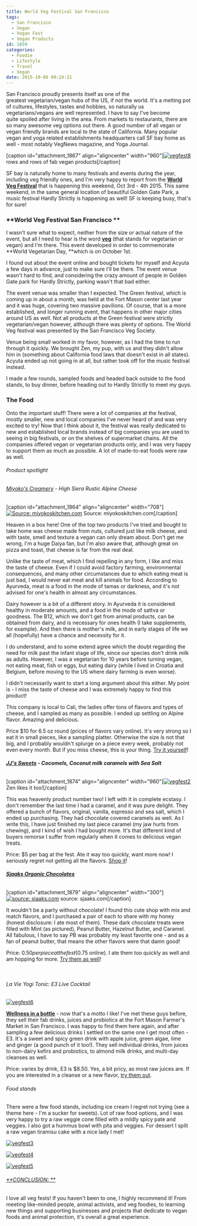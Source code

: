 ```yaml
---
title: World Veg Festival San Francisco
tags:
  - San Francisco
  - Vegan
  - Vegan Fest
  - Vegan Products
id: 1859
categories:
  - Foodie
  - Lifestyle
  - Travel
  - Vegan
date: 2015-10-06 00:24:21
---
```


San Francisco proudly presents itself as one of the greatest vegetarian/vegan hubs of the US, if not the world. It's a melting pot of cultures, lifestyles, tastes and hobbies, so naturally us vegetarians/vegans are well represented. I have to say I've become quite spoiled after living in the area. From markets to restaurants, there are so many awesome veg options out there. A good number of all vegan or vegan friendly brands are local to the state of California. Many popular vegan and yoga related establishments headquarters call SF bay home as well - most notably VegNews magazine, and Yoga Journal.

[caption id="attachment_1867" align="aligncenter" width="960"][![vegfest8](http://girlintheraw.com/wp-content/uploads/2015/10/vegfest8-960x568.jpg)](http://girlintheraw.com/wp-content/uploads/2015/10/vegfest8.jpg) rows and rows of fab vegan products[/caption]

SF bay is naturally home to many festivals and events during the year, including veg friendly ones, and I'm very happy to report from the <span style="text-decoration: underline;">**World Veg Festival**</span> that is happening this weekend, Oct 3rd - 4th 2015\. This same weekend, in the same general location of beautiful Golden Gate Park, a music festival Hardly Strictly is happening as well! SF is keeping busy, that's for sure!

### **World Veg Festival San Francisco **

I wasn't sure what to expect, neither from the size or actual nature of the event, but all I need to hear is the word <span style="text-decoration: underline;">**veg**</span> (that stands for vegetarian or vegan) and I'm there. This event developed in order to commemorate **World Vegetarian Day, **which is on October 1st.

I found out about the event online and bought tickets for myself and Acyuta a few days in advance, just to make sure I'll be there. The event venue wasn't hard to find, and considering the crazy amount of people in Golden Gate park for Hardly Strictly, parking wasn't that bad either.

The event venue was smaller than I expected. The Green festival, which is coming up in about a month, was held at the Fort Mason center last year and it was huge, covering two massive pavilions. Of course, that is a more established, and longer running event, that happens in other major cities around US as well. Not all products at the Green festival were strictly vegetarian/vegan however, although there was plenty of options. The World Veg festival was presented by the San Francisco Veg Society.

Venue being small worked in my favor, however, as I had the time to run through it quickly. We brought Zen, my pup, with us and they didn't allow him in (something about California food laws that doesn't exist in all states). Acyuta ended up not going in at all, but rather took off for the music festival instead.

I made a few rounds, sampled foods and headed back outside to the food stands, to buy dinner, before heading out to Hardly Strictly to meet my guys.

### The Food

Onto the important stuff! There were a lot of companies at the festival, mostly smaller, new and local companies I've never heard of and was very excited to try! Now that I think about it, the festival was really dedicated to new and established local brands instead of big companies you are used to seeing in big festivals, or on the shelves of supermarket chains. All the companies offered vegan or vegetarian products only, and I was very happy to support them as much as possible. A lot of made-to-eat foods were raw as well.

###### Product spotlight

###### [Miyoko's Creamery](http://miyokoskitchen.com/products-miyoko/) - High Siera Rustic Alpine Cheese

[caption id="attachment_1864" align="aligncenter" width="708"][![Source: miyokoskitchen.com](http://girlintheraw.com/wp-content/uploads/2015/10/Vegan-Cheese-High-Sierra-Rustic-Alpine.jpg)](http://girlintheraw.com/wp-content/uploads/2015/10/Vegan-Cheese-High-Sierra-Rustic-Alpine.jpg) Source: miyokoskitchen.com[/caption]

Heaven in a box here! One of the top two products I've tried and bought to take home was cheese made from nuts, cultured just like milk cheese, and with taste, smell and texture a vegan can only dream about. Don't get me wrong, I'm a huge Daiya fan, but I'm also aware that, although great on pizza and toast, that cheese is far from the real deal.

Unlike the taste of meat, which I find repelling in any form, I like and miss the taste of cheese. Even if I could avoid factory farming, environmental consequences, and many other circumstances due to which eating meat is just bad, I would never eat meat and kill animals for food. According to Ayurveda, meat is a food in the mode of tamas or darkness, and it's not advised for one's health in almost any circumstances.

Dairy however is a bit of a different story. In Ayurveda it is considered healthy in moderate amounts, and a food in the mode of sattva or goodness. The B12, which we don't get from animal products, can be obtained from dairy, and is necessary for ones health (I take supplements, for example). And then there is mother's milk, and in early stages of life we all (hopefully) have a chance and necessity for it.

I do understand, and to some extend agree which the doubt regarding the need for milk past the infant stage of life, since our species don't drink milk as adults. However, I was a vegetarian for 10 years before turning vegan, not eating meat, fish or eggs, but eating dairy (while I lived in Croatia and Belgium, before moving to the US where dairy farming is even worse).

I didn't necessarily want to start a long argument about this either. My point is - I miss the taste of cheese and I was extremely happy to find this product!

This company is local to Cali, the ladies offer tons of flavors and types of cheese, and I sampled as many as possible. I ended up settling on Alpine flavor. Amazing and delicious.

Price $10 for 6.5 oz round (prices of flavors vary online). It's very strong so I eat it in small pieces, like a sampling platter. Otherwise the size is not that big, and I probably wouldn't splurge on a piece every week, probably not even every month. But if you miss cheese, this is your thing. [Try it yourself](http://miyokoskitchen.com/)!

###### **[JJ's Sweets](https://jjssweets.com/) - Cocomels, Coconut milk caramels with Sea Salt**

[caption id="attachment_1874" align="aligncenter" width="960"][![vegfest2](http://girlintheraw.com/wp-content/uploads/2015/10/vegfest2-960x960.jpg)](http://girlintheraw.com/wp-content/uploads/2015/10/vegfest2.jpg) Zen likes it too![/caption]

This was heavenly product number two! I left with it in complete ecstasy. I don't remember the last time I had a caramel, and it was pure delight. They offered a bunch of flavors, original, vanilla, espresso and sea salt, which I ended up purchasing. They had chocolate covered caramels as well. As I write this, I have just finished my last piece caramel (my jaw hurts from chewing), and I kind of wish I had bought more. It's that different kind of buyers remorse I suffer from regularly when it comes to delicious vegan treats.

Price: $5 per bag at the fest. Ate it way too quickly, want more now! I seriously regret not getting all the flavors. [Shop it](https://jjssweets.com/)!

###### **[Sjaaks Organic Chocolates](https://sjaaks.com)**

[caption id="attachment_1879" align="aligncenter" width="300"][![source: sjaaks.com](http://girlintheraw.com/wp-content/uploads/2015/10/single_mints-large.jpg)](http://girlintheraw.com/wp-content/uploads/2015/10/single_mints-large.jpg) source: sjaaks.com[/caption]

It wouldn't be a party without chocolate! I found this cute shop with mix and match flavors, and I purchased a pair of each to share with my honey (honest disclosure: I ate most of them). These dark chocolate treats were filled with Mint (as pictured), Peanut Butter, Hazelnut Butter, and Caramel. All fabulous, I have to say PB was probably my least favorite one - and as a fan of peanut butter, that means the other flavors were that damn good!

Price: $0.50 per piece at the fest ($0.75 online). I ate them too quickly as well and am hopping for more. [Try them as well](https://sjaaks.com)!

&nbsp;

###### La Vie Yogi Tonic: E3 Live Cocktail

[![vegfest6](http://girlintheraw.com/wp-content/uploads/2015/10/vegfest6-960x960.jpg)](http://girlintheraw.com/wp-content/uploads/2015/10/vegfest6.jpg)

**<span style="text-decoration: underline;">Wellness in a bottle</span>** - now that's a motto I like! I've met these guys before, they sell their fab drinks, juices and probiotics at the Fort Mason Farmer's Market in San Francisco. I was happy to find them here again, and after sampling a few delicious drinks I settled on the same one I get most often - E3\. It's a sweet and spicy green drink with apple juice, green algae, lime and ginger (a good punch of it too!). They sell individual drinks, from juices to non-dairy kefirs and probiotics, to almond milk drinks, and multi-day cleanses as well.

Price: varies by drink, E3 is $8.50\. Yes, a bit pricy, as most raw juices are. If you are interested in a cleanse or a new flavor, [try them out](http://drinklavie.com/).

###### Food stands

There were a few food stands, including ice cream I regret not trying (see a theme here - I'm a sucker for sweets). Lot of raw food options, and I was very happy to try a raw veggie cone filled with a mildly spicy pate and veggies. I also got a hummus bowl with pita and veggies. For dessert I split a raw vegan tiramisu cake with a nice lady I met!

[![vegfest3](http://girlintheraw.com/wp-content/uploads/2015/10/vegfest3-960x1280.jpg)](http://girlintheraw.com/wp-content/uploads/2015/10/vegfest3.jpg)

[![vegfest4](http://girlintheraw.com/wp-content/uploads/2015/10/vegfest4-960x1091.jpg)](http://girlintheraw.com/wp-content/uploads/2015/10/vegfest4.jpg)

[![vegfest5](http://girlintheraw.com/wp-content/uploads/2015/10/vegfest5-960x960.jpg)](http://girlintheraw.com/wp-content/uploads/2015/10/vegfest5.jpg)

###### <span style="text-decoration: underline;">**CONCLUSION: **</span>

I love all veg fests! If you haven't been to one, I highly recommend it! From meeting like-minded people, animal activists, and veg foodies, to learning new things and supporting businesses and projects that dedicate to vegan foods and animal protection, it's overall a great experience.

&nbsp;

&nbsp;